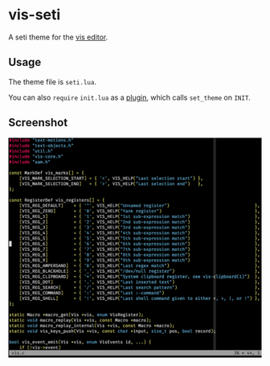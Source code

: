 # vis-seti

A seti theme for the [vis editor](https://github.com/martanne/vis). 

## Usage

The theme file is `seti.lua`.

You can also `require` `init.lua` as 
a [plugin](https://github.com/martanne/vis/wiki/Plugins), which calls `set_theme` on `INIT`.

## Screenshot

![Screenshot](screenshot.png)


